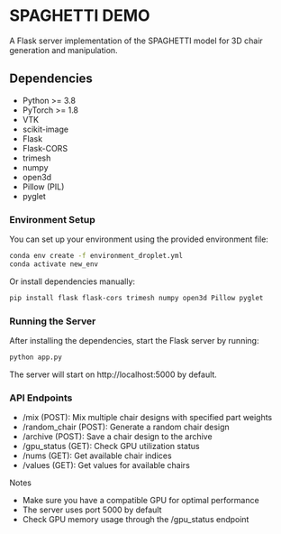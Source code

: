 # SPAGHETTI DEMO
A Flask server implementation of the SPAGHETTI model for 3D chair generation and manipulation.

## Dependencies 
- Python >= 3.8
- PyTorch >= 1.8
- VTK
- scikit-image
- Flask
- Flask-CORS
- trimesh
- numpy
- open3d
- Pillow (PIL)
- pyglet

### Environment Setup
You can set up your environment using the provided environment file:
```bash
conda env create -f environment_droplet.yml
conda activate new_env
```

Or install dependencies manually:
```bash
pip install flask flask-cors trimesh numpy open3d Pillow pyglet
```
### Running the Server
After installing the dependencies, start the Flask server by running:
```bash
python app.py
```
The server will start on http://localhost:5000 by default.
### API Endpoints

- /mix (POST): Mix multiple chair designs with specified part weights
- /random_chair (POST): Generate a random chair design
- /archive (POST): Save a chair design to the archive
- /gpu_status (GET): Check GPU utilization status
- /nums (GET): Get available chair indices
- /values (GET): Get values for available chairs

Notes

- Make sure you have a compatible GPU for optimal performance
- The server uses port 5000 by default
- Check GPU memory usage through the /gpu_status endpoint
